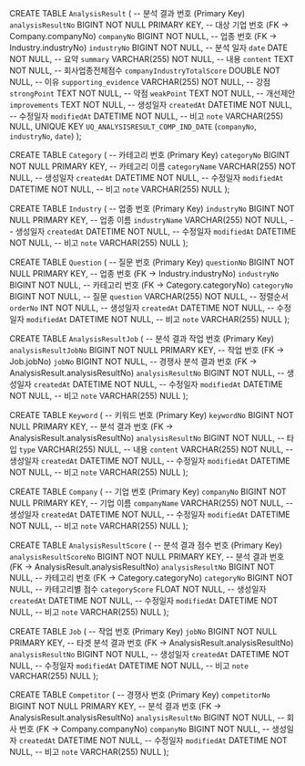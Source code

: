 CREATE TABLE `AnalysisResult` (
-- 분석 결과 번호 (Primary Key)
`analysisResultNo` BIGINT NOT NULL PRIMARY KEY,
-- 대상 기업 번호 (FK → Company.companyNo)
`companyNo` BIGINT NOT NULL,
-- 업종 번호 (FK → Industry.industryNo)
`industryNo` BIGINT NOT NULL,
-- 분석 일자
`date` DATE NOT NULL,
-- 요약
`summary` VARCHAR(255) NOT NULL,
-- 내용
`content` TEXT NOT NULL,
-- 회사업종전체점수
`companyIndustryTotalScore` DOUBLE NOT NULL,
-- 이유
`supporting_evidence` VARCHAR(255) NOT NULL,
-- 강점
`strongPoint` TEXT NOT NULL,
-- 약점
`weakPoint` TEXT NOT NULL,
-- 개선제안
`improvements` TEXT NOT NULL,
-- 생성일자
`createdAt` DATETIME NOT NULL,
-- 수정일자
`modifiedAt` DATETIME NOT NULL,
-- 비고
`note` VARCHAR(255) NULL,
UNIQUE KEY `UQ_ANALYSISRESULT_COMP_IND_DATE` (`companyNo`, `industryNo`, `date`)
);

CREATE TABLE `Category` (
-- 카테고리 번호 (Primary Key)
`categoryNo` BIGINT NOT NULL PRIMARY KEY,
-- 카테고리 이름
`categoryName` VARCHAR(255) NOT NULL,
-- 생성일자
`createdAt` DATETIME NOT NULL,
-- 수정일자
`modifiedAt` DATETIME NOT NULL,
-- 비고
`note` VARCHAR(255) NULL
);

CREATE TABLE `Industry` (
-- 업종 번호 (Primary Key)
`industryNo` BIGINT NOT NULL PRIMARY KEY,
-- 업종 이름
`industryName` VARCHAR(255) NOT NULL,
-- 생성일자
`createdAt` DATETIME NOT NULL,
-- 수정일자
`modifiedAt` DATETIME NOT NULL,
-- 비고
`note` VARCHAR(255) NULL
);

CREATE TABLE `Question` (
-- 질문 번호 (Primary Key)
`questionNo` BIGINT NOT NULL PRIMARY KEY,
-- 업종 번호 (FK → Industry.industryNo)
`industryNo` BIGINT NOT NULL,
-- 카테고리 번호 (FK → Category.categoryNo)
`categoryNo` BIGINT NOT NULL,
-- 질문
`question` VARCHAR(255) NOT NULL,
-- 정렬순서
`orderNo` INT NOT NULL,
-- 생성일자
`createdAt` DATETIME NOT NULL,
-- 수정일자
`modifiedAt` DATETIME NOT NULL,
-- 비고
`note` VARCHAR(255) NULL
);

CREATE TABLE `AnalysisResultJob` (
-- 분석 결과 작업 번호 (Primary Key)
`analysisResultJobNo` BIGINT NOT NULL PRIMARY KEY,
-- 작업 번호 (FK → Job.jobNo)
`jobNo` BIGINT NOT NULL,
-- 경쟁사 분석 결과 번호 (FK → AnalysisResult.analysisResultNo)
`analysisResultNo` BIGINT NOT NULL,
-- 생성일자
`createdAt` DATETIME NOT NULL,
-- 수정일자
`modifiedAt` DATETIME NOT NULL,
-- 비고
`note` VARCHAR(255) NULL
);

CREATE TABLE `Keyword` (
-- 키워드 번호 (Primary Key)
`keywordNo` BIGINT NOT NULL PRIMARY KEY,
-- 분석 결과 번호 (FK → AnalysisResult.analysisResultNo)
`analysisResultNo` BIGINT NOT NULL,
-- 타입
`type` VARCHAR(255) NULL,
-- 내용
`content` VARCHAR(255) NOT NULL,
-- 생성일자
`createdAt` DATETIME NOT NULL,
-- 수정일자
`modifiedAt` DATETIME NOT NULL,
-- 비고
`note` VARCHAR(255) NULL
);

CREATE TABLE `Company` (
-- 기업 번호 (Primary Key)
`companyNo` BIGINT NOT NULL PRIMARY KEY,
-- 기업 이름
`companyName` VARCHAR(255) NOT NULL,
-- 생성일자
`createdAt` DATETIME NOT NULL,
-- 수정일자
`modifiedAt` DATETIME NOT NULL,
-- 비고
`note` VARCHAR(255) NULL
);

CREATE TABLE `AnalysisResultScore` (
-- 분석 결과 점수 번호 (Primary Key)
`analysisResultScoreNo` BIGINT NOT NULL PRIMARY KEY,
-- 분석 결과 번호 (FK → AnalysisResult.analysisResultNo)
`analysisResultNo` BIGINT NOT NULL,
-- 카테고리 번호 (FK → Category.categoryNo)
`categoryNo` BIGINT NOT NULL,
-- 카테고리별 점수
`categoryScore` FLOAT NOT NULL,
-- 생성일자
`createdAt` DATETIME NOT NULL,
-- 수정일자
`modifiedAt` DATETIME NOT NULL,
-- 비고
`note` VARCHAR(255) NULL
);

CREATE TABLE `Job` (
-- 작업 번호 (Primary Key)
`jobNo` BIGINT NOT NULL PRIMARY KEY,
-- 타겟 분석 결과 번호 (FK → AnalysisResult.analysisResultNo)
`analysisResultNo` BIGINT NOT NULL,
-- 생성일자
`createdAt` DATETIME NOT NULL,
-- 수정일자
`modifiedAt` DATETIME NOT NULL,
-- 비고
`note` VARCHAR(255) NULL
);

CREATE TABLE `Competitor` (
-- 경쟁사 번호 (Primary Key)
`competitorNo` BIGINT NOT NULL PRIMARY KEY,
-- 분석 결과 번호 (FK → AnalysisResult.analysisResultNo)
`analysisResultNo` BIGINT NOT NULL,
-- 회사 번호 (FK → Company.companyNo)
`companyNo` BIGINT NOT NULL,
-- 생성일자
`createdAt` DATETIME NOT NULL,
-- 수정일자
`modifiedAt` DATETIME NOT NULL,
-- 비고
`note` VARCHAR(255) NULL
);

